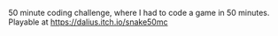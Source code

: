 50 minute coding challenge, where I had to code a game in 50 minutes. Playable at https://dalius.itch.io/snake50mc
